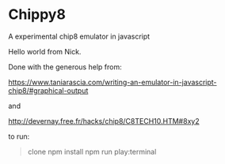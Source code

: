 # Chippy8
A experimental chip8 emulator in javascript

Hello world from Nick.

Done with the generous help from:

https://www.taniarascia.com/writing-an-emulator-in-javascript-chip8/#graphical-output

and 

http://devernay.free.fr/hacks/chip8/C8TECH10.HTM#8xy2

to run:

> clone
> npm install
> npm run play:terminal
